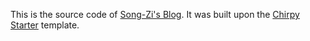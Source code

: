 This is the source code of [Song-Zi's Blog](https://v4vong.blog). It was built upon the [Chirpy Starter](https://github.com/cotes2020/chirpy-starter) template.
